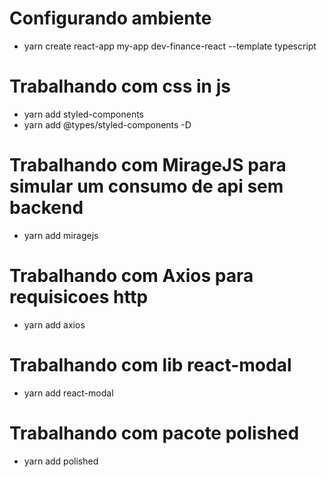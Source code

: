 # Configurando ambiente
- yarn create react-app my-app dev-finance-react --template typescript  

# Trabalhando com css in js
- yarn add styled-components
- yarn add @types/styled-components -D

# Trabalhando com MirageJS para simular um consumo de api sem backend
- yarn add miragejs

# Trabalhando com Axios para requisicoes http
- yarn add axios
  
# Trabalhando com lib react-modal
- yarn add react-modal

# Trabalhando com pacote polished
- yarn add polished
